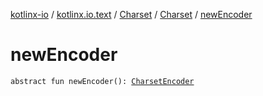 [kotlinx-io](../../../index.md) / [kotlinx.io.text](../../index.md) / [Charset](../index.md) / [Charset](index.md) / [newEncoder](./new-encoder.md)

# newEncoder

`abstract fun newEncoder(): `[`CharsetEncoder`](../../-charset-encoder/index.md)